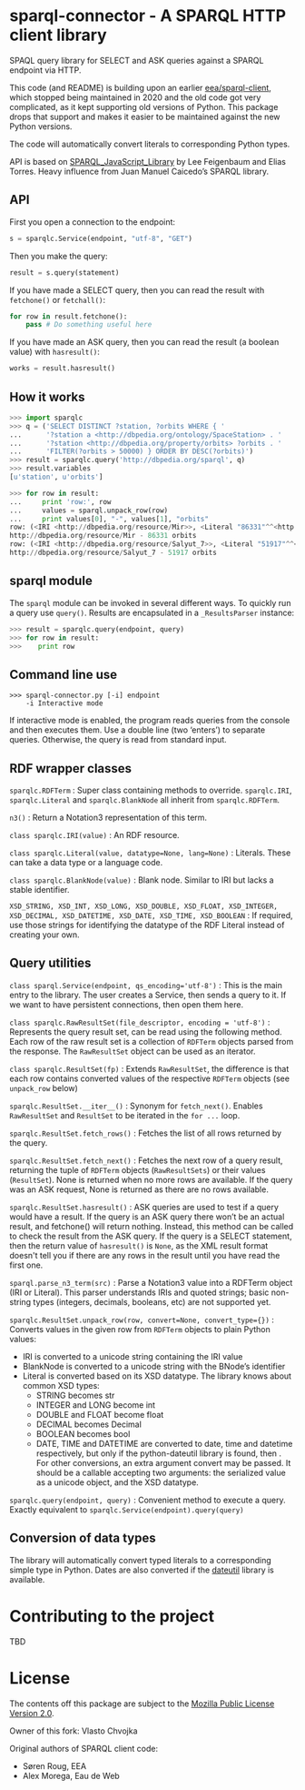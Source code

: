 # sparql-connector - A SPARQL HTTP client library
SPAQL query library for SELECT and ASK queries against a SPARQL endpoint via HTTP.

This code (and README) is building upon an earlier
[eea/sparql-client](https://github.com/eea/sparql-client),
which stopped being maintained in 2020 and the old code got very complicated,
as it kept supporting old versions of Python. This package drops that support
and makes it easier to be maintained against the new Python versions.

The code will automatically convert literals to corresponding Python types.

API is based on
[SPARQL_JavaScript_Library](https://web.archive.org/web/20120518014957/http://www.thefigtrees.net/lee/sw/sparql.js)
by Lee Feigenbaum and Elias Torres. Heavy influence from Juan Manuel
Caicedo’s SPARQL library.

## API

First you open a connection to the endpoint:

```python
s = sparqlc.Service(endpoint, "utf-8", "GET")
```

Then you make the query:

```python
result = s.query(statement)
```

If you have made a SELECT query, then you can read the result with `fetchone()` or `fetchall()`:

```python
for row in result.fetchone():
    pass # Do something useful here
```

If you have made an ASK query, then you can read the result (a boolean value) with `hasresult()`:

```python
works = result.hasresult()
```

## How it works

```python
>>> import sparqlc
>>> q = ('SELECT DISTINCT ?station, ?orbits WHERE { '
...      '?station a <http://dbpedia.org/ontology/SpaceStation> . '
...      '?station <http://dbpedia.org/property/orbits> ?orbits . '
...      'FILTER(?orbits > 50000) } ORDER BY DESC(?orbits)')
>>> result = sparqlc.query('http://dbpedia.org/sparql', q)
>>> result.variables
[u'station', u'orbits']

>>> for row in result:
...     print 'row:', row
...     values = sparql.unpack_row(row)
...     print values[0], "-", values[1], "orbits"
row: (<IRI <http://dbpedia.org/resource/Mir>>, <Literal "86331"^^<http://www.w3.org/2001/XMLSchema#int>>)
http://dbpedia.org/resource/Mir - 86331 orbits
row: (<IRI <http://dbpedia.org/resource/Salyut_7>>, <Literal "51917"^^<http://www.w3.org/2001/XMLSchema#int>>)
http://dbpedia.org/resource/Salyut_7 - 51917 orbits
```

## sparql module
The `sparql` module can be invoked in several different ways. 
To quickly run a query use `query()`. 
Results are encapsulated in a `_ResultsParser` instance:

```python
>>> result = sparqlc.query(endpoint, query)
>>> for row in result:
>>>    print row
```

## Command line use

```
>>> sparql-connector.py [-i] endpoint
    -i Interactive mode
```

If interactive mode is enabled, the program reads queries from the console and then executes them. 
Use a double line (two ‘enters’) to separate queries.
Otherwise, the query is read from standard input.

## RDF wrapper classes

`sparqlc.RDFTerm`
:   Super class containing methods to override. `sparqlc.IRI`, `sparqlc.Literal` and `sparqlc.BlankNode` all inherit 
from `sparqlc.RDFTerm`.

`n3()`
:   Return a Notation3 representation of this term.

`class sparqlc.IRI(value)`
:   An RDF resource.

`class sparqlc.Literal(value, datatype=None, lang=None)`
:   Literals. These can take a data type or a language code.

`class sparqlc.BlankNode(value)`
:   Blank node. Similar to IRI but lacks a stable identifier.

`XSD_STRING, XSD_INT, XSD_LONG, XSD_DOUBLE, XSD_FLOAT, XSD_INTEGER, XSD_DECIMAL, XSD_DATETIME, XSD_DATE, XSD_TIME, XSD_BOOLEAN`
:   If required, use those strings for identifying the datatype of the RDF Literal instead of creating your own. 

## Query utilities

`class sparql.Service(endpoint, qs_encoding='utf-8')`
:   This is the main entry to the library. The user creates a Service, then sends a query to it. 
If we want to have persistent connections, then open them here.

`class sparqlc.RawResultSet(file_descriptor, encoding = 'utf-8')`
:   Represents the query result set, can be read using the following method. 
Each row of the raw result set is a collection of `RDFTerm` objects parsed from 
the response. The `RawResultSet` object can be used as an iterator.

`class sparqlc.ResultSet(fp)`
:   Extends `RawResultSet`, the difference is that each row contains 
converted values of the respective `RDFTerm` objects (see `unpack_row` below)

`sparqlc.ResultSet.__iter__()`
:   Synonym for `fetch_next()`. 
Enables `RawResultSet` and `ResultSet` to be iterated in the `for ...` loop. 

`sparqlc.ResultSet.fetch_rows()`
:   Fetches the list of all rows returned by the query.

`sparqlc.ResultSet.fetch_next()`
:   Fetches the next row of a query result, returning the tuple of 
`RDFTerm` objects (`RawResultSets`) or their values (`ResultSet`). 
None is returned when no more rows are available. 
If the query was an ASK request, None is returned as there are 
no rows available.

`sparqlc.ResultSet.hasresult()`
:   ASK queries are used to test if a query would have a result. If the query is an ASK query there won’t be 
an actual result, and fetchone() will return nothing. Instead, this method can be called to check the result from 
the ASK query. If the query is a SELECT statement, then the return value of `hasresult()` is `None`, 
as the XML result format doesn't tell you if there are any rows in the result until you have read the first one.

`sparql.parse_n3_term(src)`
:   Parse a Notation3 value into a RDFTerm object (IRI or Literal). This parser understands IRIs and quoted strings; 
basic non-string types (integers, decimals, booleans, etc) are not supported yet.

`sparqlc.ResultSet.unpack_row(row, convert=None, convert_type={})`
:   Converts values in the given row from `RDFTerm` objects to plain Python 
values: 

* IRI is converted to a unicode string containing the IRI value
* BlankNode is converted to a unicode string with the BNode’s identifier
* Literal is converted based on its XSD datatype. The library knows about common XSD types:
    - STRING becomes str
    - INTEGER and LONG become int
    - DOUBLE and FLOAT become float
    - DECIMAL becomes Decimal
    - BOOLEAN becomes bool
    - DATE, TIME and DATETIME are converted to date, time and datetime respectively, 
      but only if the python-dateutil library is found, then . For other conversions, 
      an extra argument convert may be passed. It should be a callable accepting 
      two arguments: the serialized value as a unicode object, and the XSD datatype.

`sparqlc.query(endpoint, query)`
:   Convenient method to execute a query. 
Exactly equivalent to `sparqlc.Service(endpoint).query(query)`

## Conversion of data types
The library will automatically convert typed literals to a corresponding
simple type in Python. Dates are also converted if the 
[dateutil](http://labix.org/python-dateutil) library is available.

# Contributing to the project
TBD

# License
The contents off this package are subject to the 
[Mozilla Public License Version 2.0](https://github.com/vlastocom/sparql2/blob/master/LICENSE).

Owner of this fork: Vlasto Chvojka

Original authors of SPARQL client code:
* Søren Roug, EEA
* Alex Morega, Eau de Web
